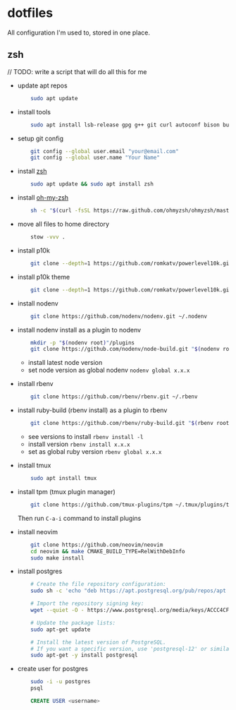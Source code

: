 # dotfiles
All configuration I'm used to, stored in one place.

## zsh
// TODO: write a script that will do all this for me

- update apt repos
    ```bash
        sudo apt update
    ```
- install tools
    ```bash
        sudo apt install lsb-release gpg g++ git curl autoconf bison build-essential libssl-dev libyaml-dev libreadline6-dev zlib1g-dev libz-dev libncurses5-dev libffi-dev libgdbm6 libgdbm-dev libdb-dev ninja-build gettext cmake unzip
    ```
- setup git config
    ```bash
        git config --global user.email "your@email.com"
        git config --global user.name "Your Name"
    ``` 
- install [zsh](https://www.zsh.org/)
    ```bash
        sudo apt update && sudo apt install zsh
    ```
- install [oh-my-zsh](https://ohmyz.sh/)
    ```bash
        sh -c "$(curl -fsSL https://raw.github.com/ohmyzsh/ohmyzsh/master/tools/install.sh)"
    ```
- move all files to home directory
    ```bash
        stow -vvv .
    ```
- install p10k
    ```bash
        git clone --depth=1 https://github.com/romkatv/powerlevel10k.git ${ZSH_CUSTOM:-$HOME/.oh-my-zsh/custom}/themes/powerlevel10k
    ```
- install p10k theme
    ```bash
        git clone --depth=1 https://github.com/romkatv/powerlevel10k.git ~/powerlevel10k
    ```
- install nodenv
    ```bash
        git clone https://github.com/nodenv/nodenv.git ~/.nodenv
    ```
- install nodenv install as a plugin to nodenv
    ```bash
        mkdir -p "$(nodenv root)"/plugins
        git clone https://github.com/nodenv/node-build.git "$(nodenv root)"/plugins/node-build
    ```
    - install latest node version
    - set node version as global nodenv `nodenv global x.x.x`
- install rbenv
    ```bash
        git clone https://github.com/rbenv/rbenv.git ~/.rbenv
    ```
- install ruby-build (rbenv install) as a plugin to rbenv
    ```bash
        git clone https://github.com/rbenv/ruby-build.git "$(rbenv root)"/plugins/ruby-build
    ```
    - see versions to install `rbenv install -l`
    - install version `rbenv install x.x.x`
    - set as global ruby version `rbenv global x.x.x`
- install tmux
    ```bash
        sudo apt install tmux
    ```
- install tpm (tmux plugin manager)
    ```bash
        git clone https://github.com/tmux-plugins/tpm ~/.tmux/plugins/tpm
    ```

    Then run `C-a-i` command to install plugins
- install neovim
    ```bash
        git clone https://github.com/neovim/neovim
        cd neovim && make CMAKE_BUILD_TYPE=RelWithDebInfo
        sudo make install
    ```
- install postgres
    ```bash
        # Create the file repository configuration:
        sudo sh -c 'echo "deb https://apt.postgresql.org/pub/repos/apt $(lsb_release -cs)-pgdg main" > /etc/apt/sources.list.d/pgdg.list'

        # Import the repository signing key:
        wget --quiet -O - https://www.postgresql.org/media/keys/ACCC4CF8.asc | sudo apt-key add -

        # Update the package lists:
        sudo apt-get update

        # Install the latest version of PostgreSQL.
        # If you want a specific version, use 'postgresql-12' or similar instead of 'postgresql':
        sudo apt-get -y install postgresql
    ```
- create user for postgres
    ```bash
        sudo -i -u postgres
        psql
    ```
    ```sql
        CREATE USER <username>
    ```




